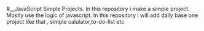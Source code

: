 #__JavaScript Simple Projects.
In this repository i make a simple project.
Mostly use the logic of javascript.
In this repository i will add daily base one project like that , simple calulator,to-do-list etc
